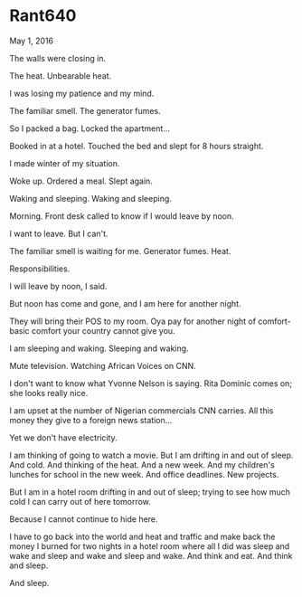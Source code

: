 # Rant640

 May 1, 2016

The walls were closing in. 

The heat. Unbearable heat. 

I was losing my patience and my mind.

The familiar smell. The generator fumes. 

So I packed a bag. Locked the apartment...

Booked in at a hotel. Touched the bed and slept for 8 hours straight.

I made winter of my situation.

Woke up. Ordered a meal. Slept again.

Waking and sleeping. Waking and sleeping.

Morning. Front desk called to know if I would leave by noon.

I want to leave. But I can't. 

The familiar smell is waiting for me. Generator fumes. Heat. 

Responsibilities.

I will leave by noon, I said.

But noon has come and gone, and I am here for another night.

They will bring their POS to my room. Oya pay for another night of comfort- basic comfort your country cannot give you. 

I am sleeping and waking. Sleeping and waking. 

Mute television. Watching African Voices on CNN.

I don't want to know what Yvonne Nelson is saying. Rita Dominic comes on; she looks really nice. 

I am upset at the number of Nigerian commercials CNN carries. All this money they give to a foreign news station...

Yet we don't have electricity.

I am thinking of going to watch a movie. But I am drifting in and out of sleep. And cold. And thinking of the heat. And a new week. And my children's lunches for school in the new week. And office deadlines. New projects.

But I am in a hotel room drifting in and out of sleep; trying to see how much cold I can carry out of here tomorrow. 

Because I cannot continue to hide here.

I have to go back into the world and heat and traffic and make back the money I burned for two nights in a hotel room where all I did was sleep and wake and sleep and wake and sleep and wake. And think and eat. And think and sleep.

And sleep.